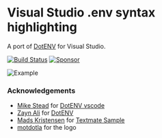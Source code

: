 # Visual Studio .env syntax highlighting

A port of [DotENV](https://github.com/zaynali53/DotENV) for Visual Studio.

[![Build Status](https://dev.azure.com/sboulema/DotENV/_apis/build/status/sboulema.DotENV?branchName=master)](https://dev.azure.com/sboulema/DotENV/_build/latest?definitionId=20&branchName=master)
[![Sponsor](https://img.shields.io/badge/-Sponsor-fafbfc?logo=GitHub%20Sponsors)](https://github.com/sponsors/sboulema)

![Example](https://i.imgur.com/EGlPWZA.png)

### Acknowledgements

- [Mike Stead](https://github.com/mikestead) for [DotENV vscode](https://github.com/mikestead/vscode-dotenv)
- [Zayn Ali](https://github.com/zaynali53) for [DotENV](https://github.com/zaynali53/DotENV)
- [Mads Kristensen](https://github.com/madskristensen) for [Textmate Sample](https://github.com/madskristensen/TextmateSample)
- [motdotla](https://github.com/motdotla/dotenv) for the logo